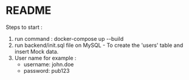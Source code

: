 # README #
Steps to start : 

1. run command : docker-compose up --build
2. run backend/init.sql file on MySQL - To create the 'users' table and insert Mock data.
3. User name for example : 
    - username: john.doe
    - password: pub123


